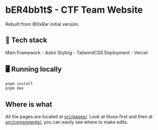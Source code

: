 # bER4bb1t$ - CTF Team Website
Rebuilt from @0xRar initial version.

## 🤖 Tech stack

Main Framework - Astro
Styling - TailwindCSS
Deployment - Vercel

## 🖥️ Running locally

```sh
pnpm install
pnpm dev
```
## Where is what

All the pages are located at [src/pages/](src/pages/). Look at those first and then at [src/components/](src/components/), you can easily see where to make edits.
